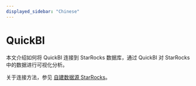 ```yaml
---
displayed_sidebar: "Chinese"
---
```


# QuickBI

本文介绍如何将 QuickBI 连接到 StarRocks 数据库，通过 QuickBI 对 StarRocks 中的数据进行可视化分析。

关于连接方法，参见 [自建数据源 StarRocks](https://help.aliyun.com/zh/quick-bi/user-guide/add-a-user-created-starrocks-data-source?spm=a2c4g.11186623.0.0.58d1581bxZB9HT)。
